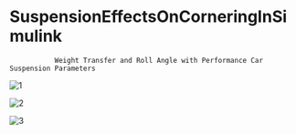 # SuspensionEffectsOnCorneringInSimulink
               Weight Transfer and Roll Angle with Performance Car Suspension Parameters
![1](https://github.com/user-attachments/assets/6dd6561c-3b7a-4972-9860-c550cb5cdca1)

![2](https://github.com/user-attachments/assets/0356fb74-a104-4686-9bde-15336e4ef5e0)

![3](https://github.com/user-attachments/assets/b0bedaa0-c998-45e6-9cd8-da54810a1f2f)
